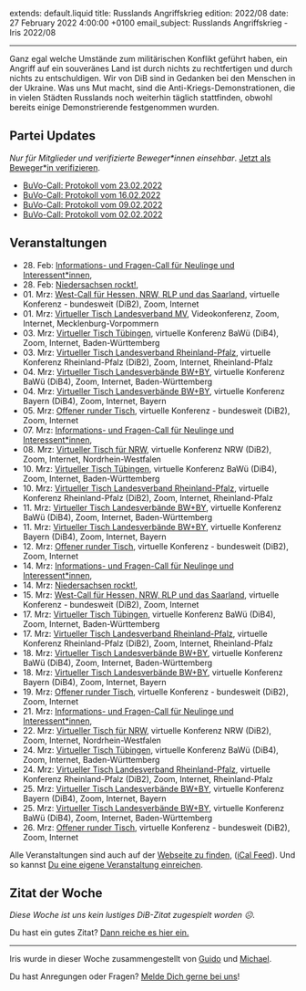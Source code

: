 
extends: default.liquid
title: Russlands Angriffskrieg
edition: 2022/08
date: 27 February 2022 4:00:00 +0100
email_subject: Russlands Angriffskrieg - Iris 2022/08

---
Ganz egal welche Umstände zum militärischen Konflikt geführt haben, ein Angriff auf ein souveränes Land ist durch nichts zu rechtfertigen und durch nichts zu entschuldigen.
Wir von DiB sind in Gedanken bei den Menschen in der Ukraine. Was uns Mut macht, sind die Anti-Kriegs-Demonstrationen, die in vielen Städten Russlands noch weiterhin täglich stattfinden, obwohl bereits einige Demonstrierende festgenommen wurden.

## Partei Updates

_Nur für Mitglieder und verifizierte Beweger\*innen einsehbar_. [Jetzt als Beweger\*in verifizieren](https://bewegung.jetzt/bewegerin-werden/).

 - [BuVo-Call: Protokoll vom 23.02.2022](https://marktplatz.bewegung.jetzt/t/buvo-call-protokoll-vom-23-02-2022/39378)
 - [BuVo-Call: Protokoll vom 16.02.2022](https://marktplatz.bewegung.jetzt/t/buvo-call-protokoll-vom-16-02-2022/39375)
 - [BuVo-Call: Protokoll vom 09.02.2022](https://marktplatz.bewegung.jetzt/t/buvo-call-protokoll-vom-09-02-2022/39371)
 - [BuVo-Call: Protokoll vom 02.02.2022](https://marktplatz.bewegung.jetzt/t/buvo-call-protokoll-vom-02-02-2022/39349)


## Veranstaltungen

 - 28.&nbsp;Feb: [Informations- und Fragen-Call für Neulinge und Interessent*innen](https://bewegung.jetzt/veranstaltungen/informations-und-fragen-call-fuer-neulinge-und-interessentinnen-2022-02-28/), 
 - 28.&nbsp;Feb: [Niedersachsen rockt!](https://bewegung.jetzt/veranstaltungen/niedersachsen-call-2022-02-28/), 
 - 01.&nbsp;Mrz: [West-Call für Hessen, NRW, RLP und das Saarland](https://bewegung.jetzt/veranstaltungen/west-call-fuer-hessen-nrw-rlp-und-das-saarland-2022-03-01/), virtuelle Konferenz - bundesweit (DiB2), Zoom, Internet
 - 01.&nbsp;Mrz: [Virtueller Tisch Landesverband MV](https://bewegung.jetzt/veranstaltungen/mv-call-2022-03-01/), Videokonferenz, Zoom, Internet, Mecklenburg-Vorpommern
 - 03.&nbsp;Mrz: [Virtueller Tisch Tübingen](https://bewegung.jetzt/veranstaltungen/virtueller-tisch-tuebingen-2022-03-03/), virtuelle Konferenz BaWü (DiB4), Zoom, Internet, Baden-Württemberg
 - 03.&nbsp;Mrz: [Virtueller Tisch Landesverband Rheinland-Pfalz](https://bewegung.jetzt/veranstaltungen/virtueller-tisch-landesverband-rheinland-pfalz-2022-03-03/), virtuelle Konferenz Rheinland-Pfalz (DiB2), Zoom, Internet, Rheinland-Pfalz
 - 04.&nbsp;Mrz: [Virtueller Tisch Landesverbände BW+BY](https://bewegung.jetzt/veranstaltungen/virtueller-tisch-landesverbaende-bwby-3-2022-03-04/), virtuelle Konferenz BaWü (DiB4), Zoom, Internet, Baden-Württemberg
 - 04.&nbsp;Mrz: [Virtueller Tisch Landesverbände BW+BY](https://bewegung.jetzt/veranstaltungen/virtueller-tisch-landesverbaende-bwby-2-2022-03-04/), virtuelle Konferenz Bayern (DiB4), Zoom, Internet, Bayern
 - 05.&nbsp;Mrz: [Offener runder Tisch](https://bewegung.jetzt/veranstaltungen/offener-runder-tisch-2022-03-05/), virtuelle Konferenz - bundesweit (DiB2), Zoom, Internet
 - 07.&nbsp;Mrz: [Informations- und Fragen-Call für Neulinge und Interessent*innen](https://bewegung.jetzt/veranstaltungen/informations-und-fragen-call-fuer-neulinge-und-interessentinnen-2022-03-07/), 
 - 08.&nbsp;Mrz: [Virtueller Tisch für NRW](https://bewegung.jetzt/veranstaltungen/virtueller-tisch-landesverbaende-bwby-2022-03-08/), virtuelle Konferenz NRW (DiB2), Zoom, Internet, Nordrhein-Westfalen
 - 10.&nbsp;Mrz: [Virtueller Tisch Tübingen](https://bewegung.jetzt/veranstaltungen/virtueller-tisch-tuebingen-2022-03-10/), virtuelle Konferenz BaWü (DiB4), Zoom, Internet, Baden-Württemberg
 - 10.&nbsp;Mrz: [Virtueller Tisch Landesverband Rheinland-Pfalz](https://bewegung.jetzt/veranstaltungen/virtueller-tisch-landesverband-rheinland-pfalz-2022-03-10/), virtuelle Konferenz Rheinland-Pfalz (DiB2), Zoom, Internet, Rheinland-Pfalz
 - 11.&nbsp;Mrz: [Virtueller Tisch Landesverbände BW+BY](https://bewegung.jetzt/veranstaltungen/virtueller-tisch-landesverbaende-bwby-3-2022-03-11/), virtuelle Konferenz BaWü (DiB4), Zoom, Internet, Baden-Württemberg
 - 11.&nbsp;Mrz: [Virtueller Tisch Landesverbände BW+BY](https://bewegung.jetzt/veranstaltungen/virtueller-tisch-landesverbaende-bwby-2-2022-03-11/), virtuelle Konferenz Bayern (DiB4), Zoom, Internet, Bayern
 - 12.&nbsp;Mrz: [Offener runder Tisch](https://bewegung.jetzt/veranstaltungen/offener-runder-tisch-2022-03-12/), virtuelle Konferenz - bundesweit (DiB2), Zoom, Internet
 - 14.&nbsp;Mrz: [Informations- und Fragen-Call für Neulinge und Interessent*innen](https://bewegung.jetzt/veranstaltungen/informations-und-fragen-call-fuer-neulinge-und-interessentinnen-2022-03-14/), 
 - 14.&nbsp;Mrz: [Niedersachsen rockt!](https://bewegung.jetzt/veranstaltungen/niedersachsen-call-2022-03-14/), 
 - 15.&nbsp;Mrz: [West-Call für Hessen, NRW, RLP und das Saarland](https://bewegung.jetzt/veranstaltungen/west-call-fuer-hessen-nrw-rlp-und-das-saarland-2022-03-15/), virtuelle Konferenz - bundesweit (DiB2), Zoom, Internet
 - 17.&nbsp;Mrz: [Virtueller Tisch Tübingen](https://bewegung.jetzt/veranstaltungen/virtueller-tisch-tuebingen-2022-03-17/), virtuelle Konferenz BaWü (DiB4), Zoom, Internet, Baden-Württemberg
 - 17.&nbsp;Mrz: [Virtueller Tisch Landesverband Rheinland-Pfalz](https://bewegung.jetzt/veranstaltungen/virtueller-tisch-landesverband-rheinland-pfalz-2022-03-17/), virtuelle Konferenz Rheinland-Pfalz (DiB2), Zoom, Internet, Rheinland-Pfalz
 - 18.&nbsp;Mrz: [Virtueller Tisch Landesverbände BW+BY](https://bewegung.jetzt/veranstaltungen/virtueller-tisch-landesverbaende-bwby-3-2022-03-18/), virtuelle Konferenz BaWü (DiB4), Zoom, Internet, Baden-Württemberg
 - 18.&nbsp;Mrz: [Virtueller Tisch Landesverbände BW+BY](https://bewegung.jetzt/veranstaltungen/virtueller-tisch-landesverbaende-bwby-2-2022-03-18/), virtuelle Konferenz Bayern (DiB4), Zoom, Internet, Bayern
 - 19.&nbsp;Mrz: [Offener runder Tisch](https://bewegung.jetzt/veranstaltungen/offener-runder-tisch-2022-03-19/), virtuelle Konferenz - bundesweit (DiB2), Zoom, Internet
 - 21.&nbsp;Mrz: [Informations- und Fragen-Call für Neulinge und Interessent*innen](https://bewegung.jetzt/veranstaltungen/informations-und-fragen-call-fuer-neulinge-und-interessentinnen-2022-03-21/), 
 - 22.&nbsp;Mrz: [Virtueller Tisch für NRW](https://bewegung.jetzt/veranstaltungen/virtueller-tisch-landesverbaende-bwby-2022-03-22/), virtuelle Konferenz NRW (DiB2), Zoom, Internet, Nordrhein-Westfalen
 - 24.&nbsp;Mrz: [Virtueller Tisch Tübingen](https://bewegung.jetzt/veranstaltungen/virtueller-tisch-tuebingen-2022-03-24/), virtuelle Konferenz BaWü (DiB4), Zoom, Internet, Baden-Württemberg
 - 24.&nbsp;Mrz: [Virtueller Tisch Landesverband Rheinland-Pfalz](https://bewegung.jetzt/veranstaltungen/virtueller-tisch-landesverband-rheinland-pfalz-2022-03-24/), virtuelle Konferenz Rheinland-Pfalz (DiB2), Zoom, Internet, Rheinland-Pfalz
 - 25.&nbsp;Mrz: [Virtueller Tisch Landesverbände BW+BY](https://bewegung.jetzt/veranstaltungen/virtueller-tisch-landesverbaende-bwby-2-2022-03-25/), virtuelle Konferenz Bayern (DiB4), Zoom, Internet, Bayern
 - 25.&nbsp;Mrz: [Virtueller Tisch Landesverbände BW+BY](https://bewegung.jetzt/veranstaltungen/virtueller-tisch-landesverbaende-bwby-3-2022-03-25/), virtuelle Konferenz BaWü (DiB4), Zoom, Internet, Baden-Württemberg
 - 26.&nbsp;Mrz: [Offener runder Tisch](https://bewegung.jetzt/veranstaltungen/offener-runder-tisch-2022-03-26/), virtuelle Konferenz - bundesweit (DiB2), Zoom, Internet

Alle Veranstaltungen sind auch auf der [Webseite zu finden](https://bewegung.jetzt/veranstaltungen/), ([iCal Feed](https://bewegung.jetzt/?ical=1)). Und so kannst [Du eine eigene Veranstaltung einreichen](https://marktplatz.bewegung.jetzt/t/eine-veranstaltung-auf-der-webseite-einreichen/21379).


## Zitat der Woche
_Diese Woche ist uns kein lustiges DiB-Zitat zugespielt worden ☹._

Du hast ein gutes Zitat? [Dann reiche es hier ein.](https://marktplatz.bewegung.jetzt/t/fortsetzung-lustige-dib-zitate/24431)


---

Iris wurde in dieser Woche zusammengestellt von [Guido](https://marktplatz.bewegung.jetzt/u/Guido/) und [Michael](https://marktplatz.bewegung.jetzt/u/MichaelVoss/).

Du hast Anregungen oder Fragen? [Melde Dich gerne bei uns](https://marktplatz.bewegung.jetzt/t/neu-iris-die-woechtliche-zusammenfasssung-zum-sonntagsbrunch/10990)!

